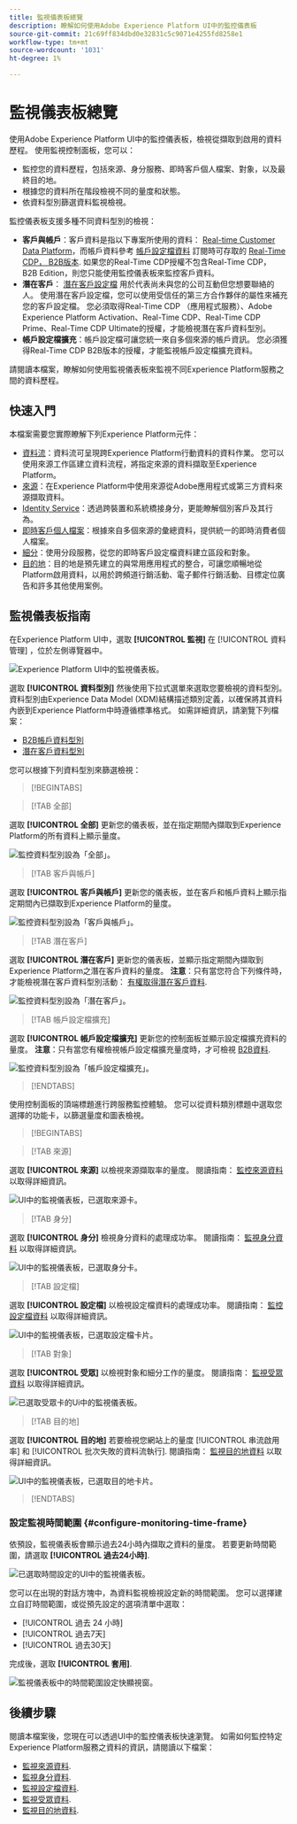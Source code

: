 ```yaml
---
title: 監視儀表板總覽
description: 瞭解如何使用Adobe Experience Platform UI中的監控儀表板
source-git-commit: 21c69ff834dbd0e32831c5c9071e4255fd8258e1
workflow-type: tm+mt
source-wordcount: '1031'
ht-degree: 1%

---
```


# 監視儀表板總覽

使用Adobe Experience Platform UI中的監控儀表板，檢視從擷取到啟用的資料歷程。 使用監視控制面板，您可以：

* 監控您的資料歷程，包括來源、身分服務、即時客戶個人檔案、對象，以及最終目的地。
* 根據您的資料所在階段檢視不同的量度和狀態。
* 依資料型別篩選資料監視檢視。

監控儀表板支援多種不同資料型別的檢視：

* **客戶與帳戶**：客戶資料是指以下專案所使用的資料： [Real-time Customer Data Platform](../../rtcdp/home.md)，而帳戶資料參考 [帳戶設定檔資料](../../rtcdp/accounts/account-profile-overview.md) 訂閱時可存取的 [Real-Time CDP， B2B版本](../../rtcdp/b2b-overview.md). 如果您的Real-Time CDP授權不包含Real-Time CDP， B2B Edition，則您只能使用監控儀表板來監控客戶資料。
* **潛在客戶**： [潛在客戶設定檔](../../profile/ui/prospect-profile.md) 用於代表尚未與您的公司互動但您想要聯絡的人。 使用潛在客戶設定檔，您可以使用受信任的第三方合作夥伴的屬性來補充您的客戶設定檔。 您必須取得Real-Time CDP （應用程式服務）、Adobe Experience Platform Activation、Real-Time CDP、Real-Time CDP Prime、Real-Time CDP Ultimate的授權，才能檢視潛在客戶資料型別。
* **帳戶設定檔擴充**：帳戶設定檔可讓您統一來自多個來源的帳戶資訊。 您必須獲得Real-Time CDP B2B版本的授權，才能監視帳戶設定檔擴充資料。

請閱讀本檔案，瞭解如何使用監視儀表板來監視不同Experience Platform服務之間的資料歷程。

## 快速入門

本檔案需要您實際瞭解下列Experience Platform元件：

* [資料流](../home.md)：資料流可呈現跨Experience Platform行動資料的資料作業。 您可以使用來源工作區建立資料流程，將指定來源的資料擷取至Experience Platform。
* [來源](../../sources/home.md)：在Experience Platform中使用來源從Adobe應用程式或第三方資料來源擷取資料。
* [Identity Service](../../identity-service/home.md)：透過跨裝置和系統橋接身分，更能瞭解個別客戶及其行為。
* [即時客戶個人檔案](../../profile/home.md)：根據來自多個來源的彙總資料，提供統一的即時消費者個人檔案。
* [細分](../../segmentation/home.md)：使用分段服務，從您的即時客戶設定檔資料建立區段和對象。
* [目的地](../../destinations/home.md)：目的地是預先建立的與常用應用程式的整合，可讓您順暢地從Platform啟用資料，以用於跨頻道行銷活動、電子郵件行銷活動、目標定位廣告和許多其他使用案例。

## 監視儀表板指南

在Experience Platform UI中，選取 **[!UICONTROL 監視]** 在 [!UICONTROL 資料管理] ，位於左側導覽器中。

![Experience Platform UI中的監視儀表板。](../assets/ui/monitor-overview/monitoring.png)

選取 **[!UICONTROL 資料型別]** 然後使用下拉式選單來選取您要檢視的資料型別。 資料型別由Experience Data Model (XDM)結構描述類別定義，以確保將其資料內嵌到Experience Platform中時遵循標準格式。 如需詳細資訊，請瀏覽下列檔案：

* [B2B帳戶資料型別](../../rtcdp/b2b-tutorial.md)
* [潛在客戶資料型別](../../rtcdp/partner-data/prospecting.md)

您可以根據下列資料型別來篩選檢視：

>[!BEGINTABS]

>[!TAB 全部]

選取 **[!UICONTROL 全部]** 更新您的儀表板，並在指定期間內擷取到Experience Platform的所有資料上顯示量度。

![監控資料型別設為「全部」。](../assets/ui/monitor-overview/all.png)

>[!TAB 客戶與帳戶]

選取 **[!UICONTROL 客戶與帳戶]** 更新您的儀表板，並在客戶和帳戶資料上顯示指定期間內已擷取到Experience Platform的量度。

![監控資料型別設為「客戶與帳戶」。](../assets/ui/monitor-overview/customer-account.png)

>[!TAB 潛在客戶]

選取 **[!UICONTROL 潛在客戶]** 更新您的儀表板，並顯示指定期間內擷取到Experience Platform之潛在客戶資料的量度。 **注意**：只有當您符合下列條件時，才能檢視潛在客戶資料型別活動： [有權取得潛在客戶資料](../../rtcdp/partner-data/prospecting.md).

![監控資料型別設為「潛在客戶」。](../assets/ui/monitor-overview/prospect.png)

>[!TAB 帳戶設定檔擴充]

選取 **[!UICONTROL 帳戶設定檔擴充]** 更新您的控制面板並顯示設定檔擴充資料的量度。 **注意**：只有當您有權檢視帳戶設定檔擴充量度時，才可檢視 [B2B資料](../../rtcdp/b2b-tutorial.md).

![監控資料型別設為「帳戶設定檔擴充」。](../assets/ui/monitor-overview/account-profile-enrichment.png)

>[!ENDTABS]

使用控制面板的頂端標題進行跨服務監控體驗。 您可以從資料類別標題中選取您選擇的功能卡，以篩選量度和圖表檢視。

>[!BEGINTABS]

>[!TAB 來源]

選取 **[!UICONTROL 來源]** 以檢視來源擷取率的量度。 閱讀指南： [監控來源資料](monitor-sources.md) 以取得詳細資訊。

![UI中的監視儀表板，已選取來源卡。](../assets/ui/monitor-overview/sources.png)

>[!TAB 身分]

選取 **[!UICONTROL 身分]** 檢視身分資料的處理成功率。 閱讀指南： [監視身分資料](monitor-identities.md) 以取得詳細資訊。

![UI中的監視儀表板，已選取身分卡。](../assets/ui/monitor-overview/identities.png)

>[!TAB 設定檔]

選取 **[!UICONTROL 設定檔]** 以檢視設定檔資料的處理成功率。 閱讀指南： [監控設定檔資料](monitor-profiles.md) 以取得詳細資訊。

![UI中的監視儀表板，已選取設定檔卡片。](../assets/ui/monitor-overview/profiles.png)

>[!TAB 對象]

選取 **[!UICONTROL 受眾]** 以檢視對象和細分工作的量度。 閱讀指南： [監視受眾資料](monitor-segments.md) 以取得詳細資訊。

![已選取受眾卡的Ui中的監視儀表板。](../assets/ui/monitor-overview/audiences.png)

>[!TAB 目的地]

選取 **[!UICONTROL 目的地]** 若要檢視您網站上的量度 [!UICONTROL 串流啟用率] 和 [!UICONTROL 批次失敗的資料流執行]. 閱讀指南： [監視目的地資料](monitor-destinations.md) 以取得詳細資訊。

![UI中的監視儀表板，已選取目的地卡片。](../assets/ui/monitor-overview/destinations.png)

>[!ENDTABS]

### 設定監視時間範圍 {#configure-monitoring-time-frame}

依預設，監視儀表板會顯示過去24小時內擷取之資料的量度。 若要更新時間範圍，請選取 **[!UICONTROL 過去24小時]**.

![已選取時間設定的UI中的監視儀表板。](../assets/ui/monitor-overview/select-time.png)

您可以在出現的對話方塊中，為資料監視檢視設定新的時間範圍。 您可以選擇建立自訂時間範圍，或從預先設定的選項清單中選取：

* [!UICONTROL 過去 24 小時]
* [!UICONTROL 過去7天]
* [!UICONTROL 過去30天]

完成後，選取 **[!UICONTROL 套用]**.

![監視儀表板中的時間範圍設定快顯視窗。](../assets/ui/monitor-overview/update-time.png)

## 後續步驟

閱讀本檔案後，您現在可以透過UI中的監控儀表板快速瀏覽。 如需如何監控特定Experience Platform服務之資料的資訊，請閱讀以下檔案：

* [監視來源資料](monitor-sources.md).
* [監視身分資料](monitor-identities.md).
* [監視設定檔資料](monitor-profiles.md).
* [監視受眾資料](monitor-segments.md).
* [監視目的地資料](monitor-destinations.md).